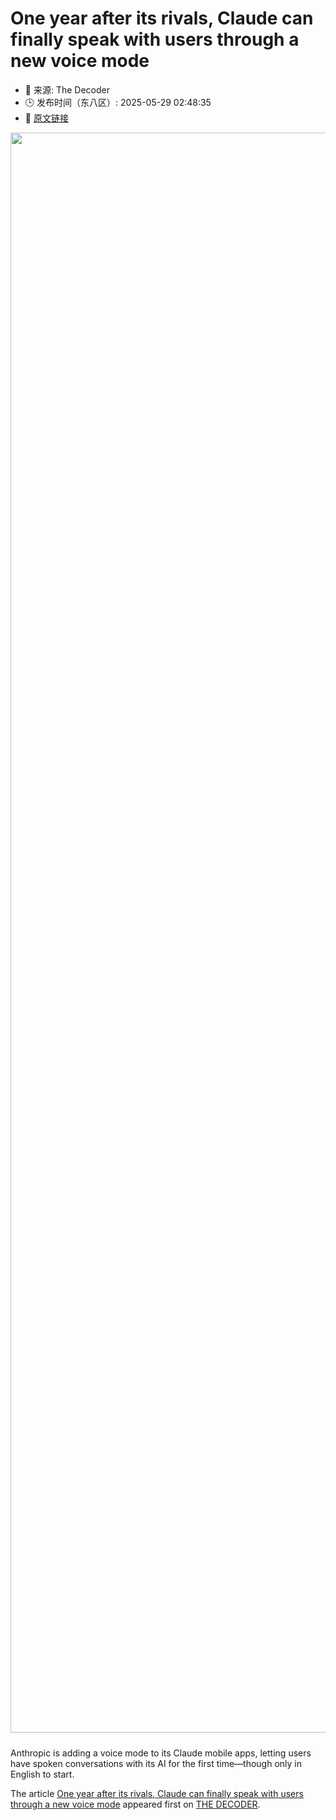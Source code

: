# One year after its rivals, Claude can finally speak with users through a new voice mode
- 📅 来源: The Decoder
- 🕒 发布时间（东八区）: 2025-05-29 02:48:35
- 🔗 [原文链接](https://the-decoder.com/one-year-after-its-rivals-claude-can-finally-speak-with-users-through-a-new-voice-mode/)

<p><img alt="" class="attachment-full size-full wp-post-image" height="1377" src="https://the-decoder.com/wp-content/uploads/2025/05/Claude-Voice-Mode-Screenshot-scaled.jpg" style="height: auto; margin-bottom: 10px;" width="2560" /></p>
<p>        Anthropic is adding a voice mode to its Claude mobile apps, letting users have spoken conversations with its AI for the first time—though only in English to start.</p>
<p>The article <a href="https://the-decoder.com/one-year-after-its-rivals-claude-can-finally-speak-with-users-through-a-new-voice-mode/">One year after its rivals, Claude can finally speak with users through a new voice mode</a> appeared first on <a href="https://the-decoder.com">THE DECODER</a>.</p>